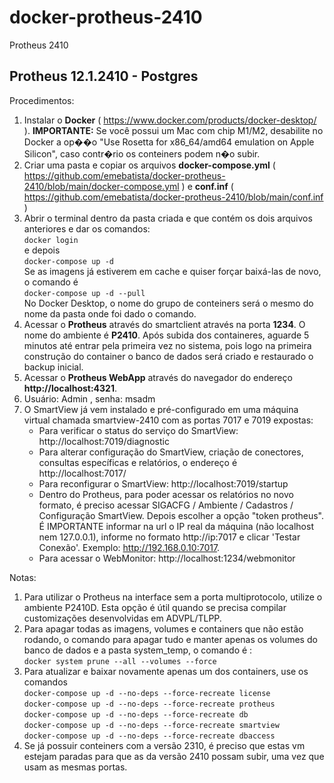 # docker-protheus-2410
Protheus 2410

<h2>Protheus 12.1.2410  - Postgres </h2>

Procedimentos:
1. Instalar o <b>Docker</b> ( https://www.docker.com/products/docker-desktop/ ). <b>IMPORTANTE:</b> Se você possui um Mac com chip M1/M2, desabilite no Docker a op��o "Use Rosetta for x86_64/amd64 emulation on Apple Silicon", caso contr�rio os conteiners podem n�o subir. 
2. Criar uma pasta e copiar os arquivos <b>docker-compose.yml</b> ( https://github.com/emebatista/docker-protheus-2410/blob/main/docker-compose.yml )  e <b>conf.inf</b> ( https://github.com/emebatista/docker-protheus-2410/blob/main/conf.inf )
3. Abrir o terminal dentro da pasta criada e que contém os dois arquivos anteriores e dar os comandos: <br>
```docker login``` <br>
e depois <br>
```docker-compose up -d ``` <br> Se as imagens já estiverem em cache e quiser forçar baixá-las de novo, o comando é <br> ```docker-compose up -d --pull```<br>
No Docker Desktop, o nome do grupo de conteiners será o mesmo do nome da pasta onde foi dado o comando.
4. Acessar o <b>Protheus</b> através do smartclient através na porta <b>1234</b>. O nome do ambiente é <b>P2410</b>. Após subida dos containeres, aguarde 5 minutos até entrar pela primeira vez no sistema, pois logo na primeira construção do container o banco de dados será criado e restaurado o backup inicial. 
5. Acessar o <b>Protheus WebApp</b> através do navegador do endereço <b>http://localhost:4321</b>.
6. Usuário: Admin , senha: msadm
7. O SmartView já vem instalado e pré-configurado em uma máquina virtual chamada smartview-2410 com as portas 7017 e 7019 expostas:
    - Para verificar o status do serviço do SmartView: http://localhost:7019/diagnostic
    - Para alterar configuração do SmartView, criação de conectores, consultas específicas e relatórios, o endereço é http://localhost:7017/
    - Para reconfigurar o SmartView: http://localhost:7019/startup
    - Dentro do Protheus, para poder acessar os relatórios no novo formato, é preciso acessar SIGACFG / Ambiente / Cadastros / Configuração SmartView. Depois escolher a opção "token protheus". É IMPORTANTE informar na url o IP real da máquina (não localhost nem 127.0.0.1), informe no formato http://ip:7017 e clicar 'Testar Conexão'. Exemplo: http://192.168.0.10:7017.
    - Para acessar o WebMonitor: http://localhost:1234/webmonitor
    
Notas:
1) Para utilizar o Protheus na interface sem a porta multiprotocolo, utilize o ambiente P2410D. Esta opção é útil quando se precisa compilar customizações desenvolvidas em ADVPL/TLPP.
2) Para apagar todas as imagens, volumes e containers que não estão rodando, o comando para apagar tudo e manter apenas os volumes do banco de dados e a pasta system_temp, o comando é :<br> ```docker system prune --all --volumes --force``` 
3) Para atualizar e baixar novamente apenas um dos containers, use os comandos<br>
```docker-compose up -d --no-deps --force-recreate license```<br>
```docker-compose up -d --no-deps --force-recreate protheus```<br>
```docker-compose up -d --no-deps --force-recreate db```<br>
```docker-compose up -d --no-deps --force-recreate smartview```<br>
```docker-compose up -d --no-deps --force-recreate dbaccess```<br>
4) Se já possuir conteiners com a versão 2310, é preciso que estas vm estejam paradas para que as da versão 2410 possam subir, uma vez que usam as mesmas portas.
